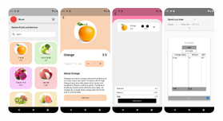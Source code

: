 <p>
   <img src="https://github.com/urvashi6065/InvoiceApp_Project/blob/main/invoice_1.png" heigth="200"/width="100"/>
   <img src="https://github.com/urvashi6065/InvoiceApp_Project/blob/main/invoice_2.png" heigth="200"/width="100"/>
   <img src="https://github.com/urvashi6065/InvoiceApp_Project/blob/main/invoice_3.png"heigth="200"/width="100"/>
   <img src="https://github.com/urvashi6065/InvoiceApp_Project/blob/main/invoice_4.png" heigth="200"/width="100"/>
</p>
